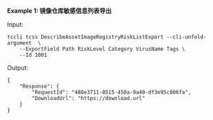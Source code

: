 **Example 1: 镜像仓库敏感信息列表导出**



Input: 

```
tccli tcss DescribeAssetImageRegistryRiskListExport --cli-unfold-argument  \
    --ExportField Path RiskLevel Category VirusName Tags \
    --Id 1001
```

Output: 
```
{
    "Response": {
        "RequestId": "488e3711-8515-450a-9a40-df3e95c806fa",
        "DownloadUrl": "https://download.url"
    }
}
```


